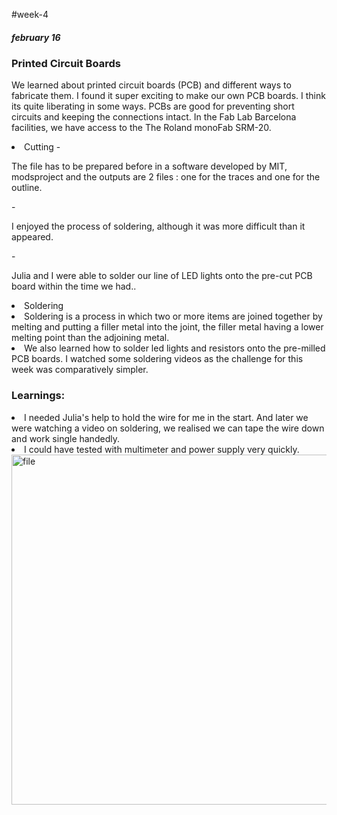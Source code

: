 #week-4
<h5>february 16 </h5>
<h3> Printed Circuit Boards </h3>

<p>We learned about printed circuit boards (PCB) and different ways to fabricate them. I found it super exciting to make our own PCB boards. I think its quite liberating in some ways. PCBs are good for preventing short circuits and keeping the connections intact. In the Fab Lab Barcelona facilities, we have access to the The Roland monoFab SRM-20.</p>

<li>Cutting
 -<p>The file has to be prepared before in a software developed by MIT, modsproject and the outputs are 2 files : one for the traces and one for the outline.</P>
-<p>I enjoyed the process of soldering, although it was more difficult than it appeared.</p>

-<p>Julia and I were able to solder our line of LED lights onto the pre-cut PCB board within the time we had..</p>

<li> Soldering
<li>Soldering is a process in which two or more items are joined together by melting and putting a filler metal into the joint, the filler metal having a lower melting point than the adjoining metal.
<li>We also learned how to solder led lights and resistors onto the pre-milled PCB boards.
I watched some soldering videos as the challenge for this week was comparatively simpler.

<h3>Learnings:</h3>
<li> I needed Julia's help to hold the wire for me in the start. And later we were watching a video on soldering, we realised we can tape the wire down and work single handedly.
<li> I could have tested with multimeter and power supply very quickly.
<img title="miro" alt="file" src="/images/elec1.jpeg" width="560"/>
</p>
